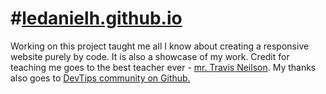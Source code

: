 #[ledanielh.github.io](https://ledanielhgithub.io)
===================

<p>Working on this project taught me all I know about creating a responsive website purely by code. It is also a showcase of my work. Credit for teaching me goes to the best teacher ever - <a href="http://travisneilson.com/#about" target="_blank">mr. Travis Neilson</a>. My thanks also goes to <a href="https://github.com/DevTips" target="_blank">DevTips community on Github.</a></p>
